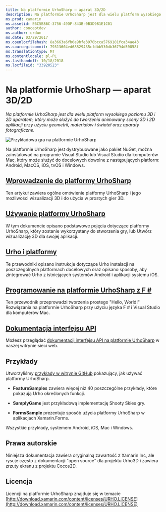 ```yaml
---
title: Na platformie UrhoSharp — aparat 3D/2D
description: Na platformie UrhoSharp jest dla wielu platform wysokiego poziomu 3D i 2D aparatem, który może służyć do tworzenia animowany sceny 3D i 2D aplikacji przy użyciu geometrii, materiałów i świateł oraz aparaty fotograficzne.
ms.prod: xamarin
ms.assetid: E6C5B86C-3756-49DF-843B-0B3D981E1C01
author: conceptdev
ms.author: crdun
ms.date: 03/29/2017
ms.openlocfilehash: 8a3663a6fb0e9bfe3970bcca5769181fca34ae43
ms.sourcegitcommit: 79313604ed68829435cfdbb530db36794d50858f
ms.translationtype: MT
ms.contentlocale: pl-PL
ms.lasthandoff: 10/18/2018
ms.locfileid: "33920523"
---
```

# <a name="urhosharp---3d2d-engine"></a>Na platformie UrhoSharp — aparat 3D/2D

_Na platformie UrhoSharp jest dla wielu platform wysokiego poziomu 3D i 2D aparatem, który może służyć do tworzenia animowany sceny 3D i 2D aplikacji przy użyciu geometrii, materiałów i świateł oraz aparaty fotograficzne._

![Przykładowa gra na platformie UrhoSharp](images/video.gif)

Na platformie UrhoSharp jest dystrybuowane jako pakiet NuGet, można zainstalować na programie Visual Studio lub Visual Studio dla komputerów Mac, który może służyć do docelowych dowolne z następujących platform: Android, MacOS, iOS, tvOS i Windows.

## <a name="an-introduction-to-urhosharpgraphics-gamesurhosharpintroductionmd"></a>[Wprowadzenie do platformy UrhoSharp](~/graphics-games/urhosharp/introduction.md)

Ten artykuł zawiera ogólne omówienie platformy UrhoSharp i jego możliwości wizualizacji 3D i do użycia w prostych gier 3D.

## <a name="using-urhosharpgraphics-gamesurhosharpusingmd"></a>[Używanie platformy UrhoSharp](~/graphics-games/urhosharp/using.md)

W tym dokumencie opisano podstawowe pojęcia dotyczące platformy UrhoSharp, który zostanie wykorzystany do stworzenia gry, lub Utwórz wizualizację 3D dla swojej aplikacji.

## <a name="urho-and-your-platformgraphics-gamesurhosharpplatformindexmd"></a>[Urho i platformy](~/graphics-games/urhosharp/platform/index.md)

Te przewodniki opisano instrukcje dotyczące Urho instalacji na poszczególnych platformach docelowych oraz opisano sposoby, aby zintegrować Urho z istniejących systemów Android i aplikacji systemu iOS.

## <a name="programming-urhosharp-with-fgraphics-gamesurhosharpfsharpmd"></a>[Programowanie na platformie UrhoSharp z F #](~/graphics-games/urhosharp/fsharp.md)

Ten przewodnik przeprowadzi tworzenia prostego "Hello, World!" Rozwiązania na platformie UrhoSharp przy użyciu języka F # i Visual Studio dla komputerów Mac.

## <a name="api-documentationhttpsdeveloperxamarincomapirooturho"></a>[Dokumentacja interfejsu API](https://developer.xamarin.com/api/root/Urho/)

Możesz przeglądać [dokumentacji interfejsu API na platformie UrhoSharp](https://developer.xamarin.com/api/root/Urho/) w naszej witrynie sieci web.

## <a name="samples"></a>Przykłady

Utworzyliśmy [przykłady w witrynie GitHub](http://github.com/xamarin/urho-samples) pokazujący, jak używać platformy UrhoSharp.

- **FeatureSamples** zawiera więcej niż 40 poszczególne przykłady, które pokazują Urho określonych funkcji.

- **SamplyGame** jest przykładową implementację Shooty Skies gry.

- **FormsSample** prezentuje sposób użycia platformy UrhoSharp w aplikacjach Xamarin.Forms.

Wszystkie przykłady, systemem Android, iOS, Mac i Windows.

## <a name="copyright"></a>Prawa autorskie

Niniejsza dokumentacja zawiera oryginalną zawartość z Xamarin Inc, ale rysuje często z dokumentacji "open source" dla projektu Urho3D i zawiera zrzuty ekranu z projektu Cocos2D.

## <a name="license"></a>Licencja

Licencji na platformie UrhoSharp znajduje się w temacie [http://download.xamarin.com/content/licenses/URHO.LICENSE](http://download.xamarin.com/content/licenses/URHO.LICENSE)

